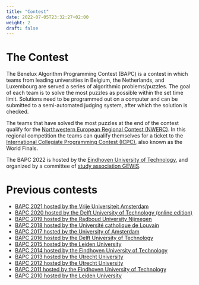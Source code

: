 ```yaml
---
title: "Contest"
date: 2022-07-05T23:32:27+02:00
weight: 2
draft: false
---
```


# The Contest

The Benelux Algorithm Programming Contest (BAPC) is a contest in which teams from leading universities in Belgium, the Netherlands, and Luxembourg are served a series of algorithmic problems/puzzles. The goal of each team is to solve the most puzzles as possible within the set time limit. Solutions need to be programmed out on a computer and can be submitted to a semi-automated judging system, after which the solution is checked.

The teams that have solved the most puzzles at the end of the contest qualify for the <a href="https://2022.nwerc.eu/" target="_blank">Northwestern European Regional Contest (NWERC)</a>. In this regional competition the teams can qualify themselves for a ticket to the <a href="https://icpc.global/" target="_blank">International Collegiate Programming Contest (ICPC)</a>, also known as the World Finals.

The BAPC 2022 is hosted by the <a href="https://www.tue.nl/en/" target="_blank">Eindhoven University of Technology</a>, and organized by a committee of <a href="https://gewis.nl/" target="_blank">study association GEWIS</a>.

# Previous contests

- <a href="https://2021.bapc.eu/">BAPC 2021 hosted by the Vrije Universiteit Amsterdam</a>
- <a href="https://2020.bapc.eu/">BAPC 2020 hosted by the Delft University of Technology (online edition)</a>
- <a href="https://2019.bapc.eu/">BAPC 2019 hosted by the Radboud University Nijmegen</a>
- <a href="https://2018.bapc.eu/">BAPC 2018 hosted by the Université catholique de Louvain</a>
- <a href="https://2017.bapc.eu/">BAPC 2017 hosted by the University of Amsterdam</a>
- <a href="https://2016.bapc.eu/">BAPC 2016 hosted by the Delft University of Technology</a>
- <a href="https://2015.bapc.eu/">BAPC 2015 hosted by the Leiden University</a>
- <a href="https://2014.bapc.eu/">BAPC 2014 hosted by the Eindhoven University of Technology</a>
- <a href="http://2013.bapc.eu/">BAPC 2013 hosted by the Utrecht University</a>
- <a href="http://2012.bapc.eu/">BAPC 2012 hosted by the Utrecht University</a>
- <a href="https://2011.bapc.eu/">BAPC 2011 hosted by the Eindhoven University of Technology</a>
- <a href="http://2010.bapc.eu/">BAPC 2010 hosted by the Leiden University</a>
